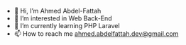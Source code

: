 - 👋 Hi, I’m Ahmed Abdel-Fattah
- 👀 I’m interested in Web Back-End
- 🌱 I’m currently learning PHP Laravel
- 📫 How to reach me ahmed.abdelfattah.dev@gmail.com

<!---
ahmedabdelfattah50/ahmedabdelfattah50 is a ✨ special ✨ repository because its `README.md` (this file) appears on your GitHub profile.
You can click the Preview link to take a look at your changes.
--->
